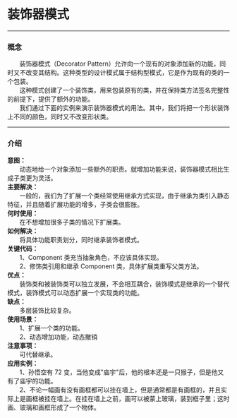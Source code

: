 # 装饰器模式
<hr/>

### 概念
<p>&nbsp;&nbsp;&nbsp;&nbsp;&nbsp;&nbsp;&nbsp;装饰器模式（Decorator Pattern）允许向一个现有的对象添加新的功能，同时又不改变其结构。这种类型的设计模式属于结构型模式，它是作为现有的类的一个包装。<br/>
&nbsp;&nbsp;&nbsp;&nbsp;&nbsp;&nbsp;&nbsp;这种模式创建了一个装饰类，用来包装原有的类，并在保持类方法签名完整性的前提下，提供了额外的功能。<br/>
&nbsp;&nbsp;&nbsp;&nbsp;&nbsp;&nbsp;&nbsp;我们通过下面的实例来演示装饰器模式的用法。其中，我们将把一个形状装饰上不同的颜色，同时又不改变形状类。
</p>
<hr>

### 介绍
<b>意图：</b><br/>
&nbsp;&nbsp;&nbsp;&nbsp;&nbsp;&nbsp;&nbsp;动态地给一个对象添加一些额外的职责。就增加功能来说，装饰器模式相比生成子类更为灵活。<br/>
<b>主要解决：</b><br/>
&nbsp;&nbsp;&nbsp;&nbsp;&nbsp;&nbsp;&nbsp;一般的，我们为了扩展一个类经常使用继承方式实现，由于继承为类引入静态特征，并且随着扩展功能的增多，子类会很膨胀。<br/>
<b>何时使用：</b><br/>
&nbsp;&nbsp;&nbsp;&nbsp;&nbsp;&nbsp;&nbsp;在不想增加很多子类的情况下扩展类。<br/>
<b>如何解决：</b><br/>
&nbsp;&nbsp;&nbsp;&nbsp;&nbsp;&nbsp;&nbsp;将具体功能职责划分，同时继承装饰者模式。<br/>
<b>关键代码：</b><br/>
&nbsp;&nbsp;&nbsp;&nbsp;&nbsp;&nbsp;&nbsp;1、Component 类充当抽象角色，不应该具体实现。<br/>
&nbsp;&nbsp;&nbsp;&nbsp;&nbsp;&nbsp;&nbsp;2、修饰类引用和继承 Component 类，具体扩展类重写父类方法。<br/>
<b>优点：</b><br/>
&nbsp;&nbsp;&nbsp;&nbsp;&nbsp;&nbsp;&nbsp;装饰类和被装饰类可以独立发展，不会相互耦合，装饰模式是继承的一个替代模式，装饰模式可以动态扩展一个实现类的功能。<br/>
<b>缺点：</b><br/>
&nbsp;&nbsp;&nbsp;&nbsp;&nbsp;&nbsp;&nbsp;多层装饰比较复杂。<br/>
<b>使用场景：</b><br/>
&nbsp;&nbsp;&nbsp;&nbsp;&nbsp;&nbsp;&nbsp;1、扩展一个类的功能。<br/>
&nbsp;&nbsp;&nbsp;&nbsp;&nbsp;&nbsp;&nbsp;2、动态增加功能，动态撤销<br/>
<b>注意事项：</b><br/>
&nbsp;&nbsp;&nbsp;&nbsp;&nbsp;&nbsp;&nbsp;可代替继承。<br/>
<b>应用实例：</b><br/>
&nbsp;&nbsp;&nbsp;&nbsp;&nbsp;&nbsp;&nbsp;1、孙悟空有 72 变，当他变成"庙宇"后，他的根本还是一只猴子，但是他又有了庙宇的功能。<br/>
&nbsp;&nbsp;&nbsp;&nbsp;&nbsp;&nbsp;&nbsp;2、不论一幅画有没有画框都可以挂在墙上，但是通常都是有画框的，并且实际上是画框被挂在墙上。在挂在墙上之前，画可以被蒙上玻璃，装到框子里；这时画、玻璃和画框形成了一个物体。<br/>